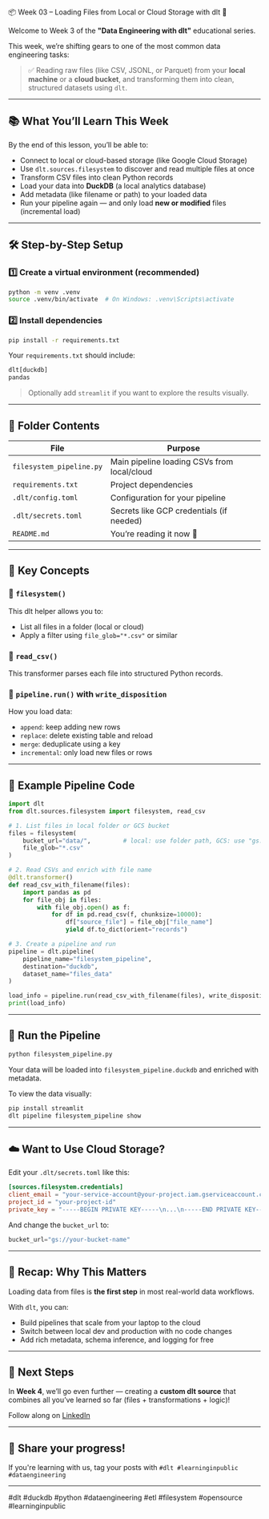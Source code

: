 📦 Week 03 – Loading Files from Local or Cloud Storage with dlt 🚀

Welcome to Week 3 of the **"Data Engineering with dlt"** educational series.

This week, we’re shifting gears to one of the most common data engineering tasks:

> ✅ Reading raw files (like CSV, JSONL, or Parquet) from your **local machine** or a **cloud bucket**, and transforming them into clean, structured datasets using `dlt`.

---

## 📚 What You’ll Learn This Week

By the end of this lesson, you’ll be able to:

- Connect to local or cloud-based storage (like Google Cloud Storage)
- Use `dlt.sources.filesystem` to discover and read multiple files at once
- Transform CSV files into clean Python records
- Load your data into **DuckDB** (a local analytics database)
- Add metadata (like filename or path) to your loaded data
- Run your pipeline again — and only load **new or modified** files (incremental load)

---

## 🛠️ Step-by-Step Setup

### 1️⃣ Create a virtual environment (recommended)
```bash
python -m venv .venv
source .venv/bin/activate  # On Windows: .venv\Scripts\activate
````

### 2️⃣ Install dependencies

```bash
pip install -r requirements.txt
```

Your `requirements.txt` should include:

```txt
dlt[duckdb]
pandas
```

> Optionally add `streamlit` if you want to explore the results visually.

---

## 📂 Folder Contents

| File                     | Purpose                                     |
| ------------------------ | ------------------------------------------- |
| `filesystem_pipeline.py` | Main pipeline loading CSVs from local/cloud |
| `requirements.txt`       | Project dependencies                        |
| `.dlt/config.toml`       | Configuration for your pipeline             |
| `.dlt/secrets.toml`      | Secrets like GCP credentials (if needed)    |
| `README.md`              | You’re reading it now 🙂                    |

---

## 🧠 Key Concepts

### 🔸 `filesystem()`

This dlt helper allows you to:

* List all files in a folder (local or cloud)
* Apply a filter using `file_glob="*.csv"` or similar

### 🔸 `read_csv()`

This transformer parses each file into structured Python records.

### 🔸 `pipeline.run()` with `write_disposition`

How you load data:

* `append`: keep adding new rows
* `replace`: delete existing table and reload
* `merge`: deduplicate using a key
* `incremental`: only load new files or rows

---

## 🐍 Example Pipeline Code

```python
import dlt
from dlt.sources.filesystem import filesystem, read_csv

# 1. List files in local folder or GCS bucket
files = filesystem(
    bucket_url="data/",         # local: use folder path, GCS: use "gs://your-bucket"
    file_glob="*.csv"
)

# 2. Read CSVs and enrich with file name
@dlt.transformer()
def read_csv_with_filename(files):
    import pandas as pd
    for file_obj in files:
        with file_obj.open() as f:
            for df in pd.read_csv(f, chunksize=10000):
                df["source_file"] = file_obj["file_name"]
                yield df.to_dict(orient="records")

# 3. Create a pipeline and run
pipeline = dlt.pipeline(
    pipeline_name="filesystem_pipeline",
    destination="duckdb",
    dataset_name="files_data"
)

load_info = pipeline.run(read_csv_with_filename(files), write_disposition="merge")
print(load_info)
```

---

## 🧪 Run the Pipeline

```bash
python filesystem_pipeline.py
```

Your data will be loaded into `filesystem_pipeline.duckdb` and enriched with metadata.

To view the data visually:

```bash
pip install streamlit
dlt pipeline filesystem_pipeline show
```

---

## ☁️ Want to Use Cloud Storage?

Edit your `.dlt/secrets.toml` like this:

```toml
[sources.filesystem.credentials]
client_email = "your-service-account@your-project.iam.gserviceaccount.com"
project_id = "your-project-id"
private_key = "-----BEGIN PRIVATE KEY-----\n...\n-----END PRIVATE KEY-----\n"
```

And change the `bucket_url` to:

```python
bucket_url="gs://your-bucket-name"
```

---

## 🧠 Recap: Why This Matters

Loading data from files is **the first step** in most real-world data workflows.

With `dlt`, you can:

* Build pipelines that scale from your laptop to the cloud
* Switch between local dev and production with no code changes
* Add rich metadata, schema inference, and logging for free

---

## 📌 Next Steps

In **Week 4**, we’ll go even further — creating a **custom dlt source** that combines all you’ve learned so far (files + transformations + logic)!

Follow along on [LinkedIn](https://github.com/1997mahadi/Data-Engineering-with-dlt)

---

## 🧵 Share your progress!

If you're learning with us, tag your posts with `#dlt #learninginpublic #dataengineering`

---

\#dlt #duckdb #python #dataengineering #etl #filesystem #opensource #learninginpublic

